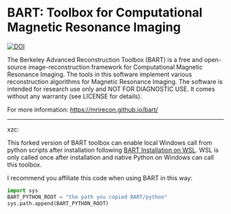 

BART: Toolbox for Computational Magnetic Resonance Imaging
==========================================================

[![DOI](https://zenodo.org/badge/DOI/10.5281/zenodo.592960.svg)](https://doi.org/10.5281/zenodo.592960)

The Berkeley Advanced Reconstruction Toolbox (BART) is a free and
open-source image-reconstruction framework for Computational 
Magnetic Resonance Imaging. The tools in this software implement
various reconstruction algorithms for Magnetic Resonance Imaging.
The software is intended for research use only and
NOT FOR DIAGNOSTIC USE. It comes without any warranty
(see LICENSE for details).

For more information: https://mrirecon.github.io/bart/


---

xzc:

This forked version of BART toolbox can enable local Windows call from python scripts after installation following [BART Installation on WSL](https://mrirecon.github.io/bart/installation_windows.html). WSL is only called once after installation and native Python on Windows can call this toolbox.

I recommend you affiliate this code when using BART in this way:
```python
import sys
BART_PYTHON_ROOT = "the path you copied BART/python"
sys.path.append(BART_PYTHON_ROOT)
```
